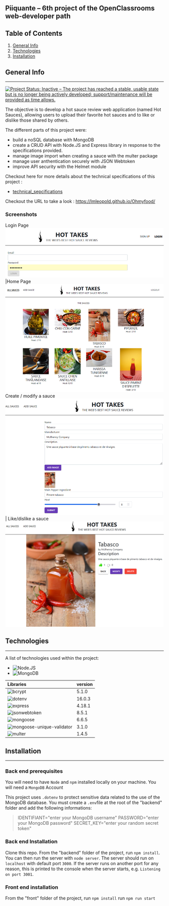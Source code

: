 ## Piiquante – 6th project of the OpenClassrooms web-developer path
## Table of Contents
1. [General Info](#general-info)
2. [Technologies](#technologies)
3. [Installation](#installation)
## General Info
***
[![Project Status: Inactive – The project has reached a stable, usable state but is no longer being actively developed; support/maintenance will be provided as time allows.](https://www.repostatus.org/badges/latest/inactive.svg)](https://www.repostatus.org/#inactive)

The objective is to develop a hot sauce review web application (named Hot Sauces), allowing users to upload their favorite hot sauces and to like or dislike those shared by others.

The different parts of this project were:
* build a noSQL database with MongoDB
* create a CRUD API with Node.JS and Express library in response to the specifications provided.
* manage image import when creating a sauce with the multer package
* manage user anthentication securely with JSON Webtoken
* improve API security with the Helmet module

Checkout here for more details about the technical specifications of this project :
* [technical_sepcifications]( Requirements_DW_P6.pdf)

Checkout the URL to take a look : https://lmleopold.github.io/Ohmyfood/
### Screenshots
Login Page![Log in Page](login.png)|Home Page![Home Page]( Page_acceuil.png)
Create / modify a sauce![Create / modify a sauce](Add_Sauce.png)| Like/dislike a sauce![Like/dislike a sauce]( Like_Sauce.png)
## Technologies
***
A list of technologies used within the project:
* ![Node.JS](https://nodejs.org/)
* ![MongoDB](https://www.mongodb.com/)

|Libraries                                    |version|
|:--------------------------------------------|---|
|![bcrypt](https://www.bcrypt.fr/)     |5.1.0|
|![dotenv](https://www.npmjs.com/package/dotenv)|16.0.3|
|![express](https://expressjs.com/)   |4.18.1|
|![jsonwebtoken]( https://jwt.io/)     |8.5.1|
|![mongoose]( https://mongoosejs.com/) |6.6.5|
|![mongoose-unique-validator](https://www.npmjs.com/package/mongoose-unique-validator)|3.1.0|
|![multer]( https://www.npmjs.com/package/multer)|1.4.5|

## Installation
***
### Back end prerequisites

You will need to have `Node` and `npm` installed locally on your machine. 
You will need a `MongoDB` Account

This project uses `.dotenv` to protect sensitive data related to the use of the MongoDB database. You must create a `.env`file at the root of the "backend" folder and add the following informations:
>IDENTIFIANT="enter your MongoDB username"
>PASSWORD="enter your MongoDB password"
>SECRET_KEY="enter your random secret token"

### Back end Installation ###

Clone this repo. From the "backend" folder of the project, run `npm install`. You can then run the server with `node server`. 
The server should run on `localhost` with default port `3000`. If the
server runs on another port for any reason, this is printed to the
console when the server starts, e.g. `Listening on port 3001`.

### Front end installation ###
From the "front" folder of the project, run `npm install`
run `npm run start`